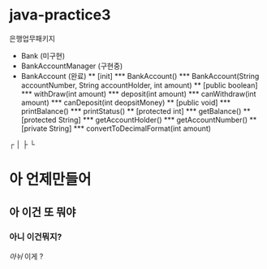 # java-practice3
은행업무패키지
* Bank (미구현)
* BankAccountManager (구현중)
* BankAccount (완료)
** [init]
*** BankAccount()
*** BankAccount(String accountNumber, String accountHolder, int amount)
** [public boolean]
*** withDraw(int amount)
*** deposit(int amount)
*** canWithdraw(int amount)
*** canDeposit(int deopsitMoney)
** [public void]
*** printBalance()
*** printStatus()
** [protected int]
*** getBalance()
** [protected String]
*** getAccountHolder()
*** getAccountNumber()
** [private String]
*** convertToDecimalFormat(int amount)


┌
│
├ 
└
# 아 언제만들어
## 아 이건 또 뭐야
### 아니 이건뭐지?
*아뉘* 이게 ?
